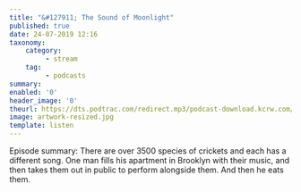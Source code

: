 ```yaml
---
title: "&#127911; The Sound of Moonlight"
published: true
date: 24-07-2019 12:16
taxonomy:
    category:
         - stream
    tag:
         - podcasts
summary:
enabled: '0'
header_image: '0'
theurl: https://dts.podtrac.com/redirect.mp3/podcast-download.kcrw.com/kcrw/audio/podcast/etc/nw/KCRW-nocturne-the_sound_of_moonlight-190709.mp3
image: artwork-resized.jpg
template: listen
---
```

 
Episode summary: There are over 3500 species of crickets and each has a different song. One man fills his apartment in Brooklyn with their music, and then takes them out in public to perform alongside them. And then he eats them.
